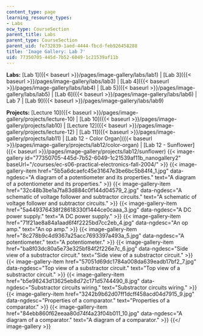 ```yaml
---
content_type: page
learning_resource_types:
- Labs
ocw_type: CourseSection
parent_title: Labs
parent_type: CourseSection
parent_uid: fe732839-1aed-4444-fbcd-feb926458288
title: 'Image Gallery: Lab 7'
uid: 77350705-445d-7b52-6049-1c21539af11b
---
```


**Labs:** [Lab 1]({{< baseurl >}}/pages/image-gallery/labs/lab1) | [Lab 3]({{< baseurl >}}/pages/image-gallery/labs/lab3) | [Lab 4]({{< baseurl >}}/pages/image-gallery/labs/lab4) | [Lab 5]({{< baseurl >}}/pages/image-gallery/labs/lab5) | [Lab 6]({{< baseurl >}}/pages/image-gallery/labs/lab6) | Lab 7 | [Lab 9]({{< baseurl >}}/pages/image-gallery/labs/lab9)

**Projects:** [Lecture 10]({{< baseurl >}}/pages/image-gallery/projects/lecture-10) | [Lab 10]({{< baseurl >}}/pages/image-gallery/projects/lab10) | [Lecture 12]({{< baseurl >}}/pages/image-gallery/projects/lecture-12) | [Lab 11]({{< baseurl >}}/pages/image-gallery/projects/lab11) | [Lab 12 - Color Organ]({{< baseurl >}}/pages/image-gallery/projects/lab12/color-organ) | [Lab 12 - Sunflower]({{< baseurl >}}/pages/image-gallery/projects/lab12/sunflower)
{{< image-gallery id="77350705-445d-7b52-6049-1c21539af11b_nanogallery2" baseUrl="/courses/ec-s06-practical-electronics-fall-2004/" >}}
{{< image-gallery-item href="5b5a6dcaefc45e31647e3be6bc5b84f4_1.jpg" data-ngdesc="A diagram of a potentiometer and its properties." text="A diagram of a potentiometer and its properties." >}}
{{< image-gallery-item href="32c48b3be1a7fa83d884c0f144d04579_2.jpg" data-ngdesc="A schematic of voltage follower and subtractor circuits." text="A schematic of voltage follower and subtractor circuits." >}}
{{< image-gallery-item href="5a449376438f28618330f1444ce0caaa_3.jpg" data-ngdesc="A DC power supply." text="A DC power supply." >}}
{{< image-gallery-item href="71f21ae8a84a1aad6f4f2225bd7cc2eb_4.jpg" data-ngdesc="An op amp." text="An op amp." >}}
{{< image-gallery-item href="8c278b9c4d9367a25acc7693397a493a_5.jpg" data-ngdesc="A potentiometer." text="A potentiometer." >}}
{{< image-gallery-item href="ba8f03dc80a5e73e325bf84f2f226e7c_6.jpg" data-ngdesc="Side view of a substractor circuit." text="Side view of a substractor circuit." >}}
{{< image-gallery-item href="57051d69dc1784a008da639eadb17bf2_7.jpg" data-ngdesc="Top view of a substractor circuit." text="Top view of a substractor circuit." >}}
{{< image-gallery-item href="b5e98243d13625eb8d72c171d5744490_8.jpg" data-ngdesc="Substractor circuits wiring." text="Substractor circuits wiring." >}}
{{< image-gallery-item href="3242b9b62d07ff1dcff458acd04d7915_9.jpg" data-ngdesc="Properties of a comparator." text="Properties of a comparator." >}}
{{< image-gallery-item href="84ebb860f62eeaa80d74f4a23f04b011_10.jpg" data-ngdesc="A diagram of a comparator." text="A diagram of a comparator." >}}
{{</ image-gallery >}}